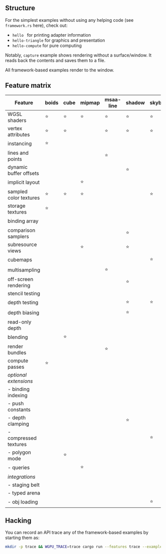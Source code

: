 ## Structure

For the simplest examples without using any helping code (see `framework.rs` here), check out:
  - `hello ` for printing adapter information
  - `hello-triangle` for graphics and presentation
  - `hello-compute` for pure computing

Notably, `capture` example shows rendering without a surface/window. It reads back the contents and saves them to a file.

All framework-based examples render to the window.

## Feature matrix
| Feature                | boids  | cube   | mipmap | msaa-line | shadow | skybox | texture-arrays | water  |
| ---------------------- | ------ | ------ | ------ | --------- | ------ | ------ | -------------- | ------ |
| WGSL shaders           | :star: | :star: | :star: | :star:    | :star: | :star: |                |        |
| vertex attributes      | :star: | :star: |        | :star:    | :star: | :star: | :star:         | :star: |
| instancing             | :star: |        |        |           |        |        |                |        |
| lines and points       |        |        |        | :star:    |        |        |                |        |
| dynamic buffer offsets |        |        |        |           | :star: |        |                |        |
| implicit layout        |        |        | :star: |           |        |        |                |        |
| sampled color textures | :star: | :star: | :star: |           |        | :star: | :star:         | :star: |
| storage textures       | :star: |        |        |           |        |        |                |        |
| binding array          |        |        |        |           |        |        | :star:         |        |
| comparison samplers    |        |        |        |           | :star: |        |                |        |
| subresource views      |        |        | :star: |           | :star: |        |                |        |
| cubemaps               |        |        |        |           |        | :star: |                |        |
| multisampling          |        |        |        | :star:    |        |        |                |        |
| off-screen rendering   |        |        |        |           | :star: |        |                | :star: |
| stencil testing        |        |        |        |           |        |        |                |        |
| depth testing          |        |        |        |           | :star: | :star: |                | :star: |
| depth biasing          |        |        |        |           | :star: |        |                |        |
| read-only depth        |        |        |        |           |        |        |                | :star: |
| blending               |        | :star: |        |           |        |        |                | :star: |
| render bundles         |        |        |        | :star:    |        |        |                | :star: |
| compute passes         | :star: |        |        |           |        |        |                |        |
| *optional extensions*  |        |        |        |           |        |        | :star:         |        |
| - binding indexing     |        |        |        |           |        |        | :star:         |        |
| - push constants       |        |        |        |           |        |        | :star:         |        |
| - depth clamping       |        |        |        |           | :star: |        |                |        |
| - compressed textures  |        |        |        |           |        | :star: |                |        |
| - polygon mode         |        | :star: |        |           |        |        |                |        |
| - queries              |        |        | :star: |           |        |        |                |        |
| *integrations*         |        |        |        |           |        |        |                |        |
| - staging belt         |        |        |        |           |        |        |                |        |
| - typed arena          |        |        |        |           |        |        |                |        |
| - obj loading          |        |        |        |           |        | :star: |                |        |

## Hacking

You can record an API trace any of the framework-based examples by starting them as:
```sh
mkdir -p trace && WGPU_TRACE=trace cargo run --features trace --example <example-name>
```
